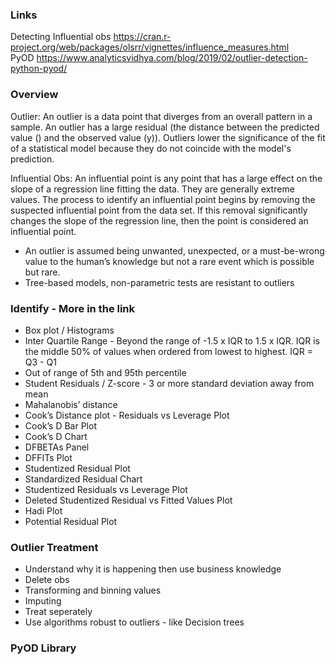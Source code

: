 ### Links
Detecting Influential obs https://cran.r-project.org/web/packages/olsrr/vignettes/influence_measures.html <br/>
PyOD https://www.analyticsvidhya.com/blog/2019/02/outlier-detection-python-pyod/

### Overview
Outlier: An outlier is a data point that diverges from an overall pattern in a sample. An outlier has a large residual (the distance between the predicted value () and the observed value (y)). Outliers lower the significance of the fit of a statistical model because they do not coincide with the model's prediction.  <br/>

Influential Obs: An influential point is any point that has a large effect on the slope of a regression line fitting the data. They are generally extreme values. The process to identify an influential point begins by removing the suspected influential point from the data set. If this removal significantly changes the slope of the regression line, then the point is considered an influential point. <br/>

* An outlier is assumed being unwanted, unexpected, or a must-be-wrong value to the human’s knowledge but not a rare event which is possible but rare.
* Tree-based models, non-parametric tests are resistant to outliers


### Identify - More in the link
* Box plot / Histograms
* Inter Quartile Range - Beyond the range of -1.5 x IQR to 1.5 x IQR. IQR is the middle 50% of values when ordered from lowest to highest. IQR = Q3 - Q1
* Out of range of 5th and 95th percentile
* Student Residuals / Z-score - 3 or more standard deviation away from mean
* Mahalanobis’ distance
* Cook’s Distance plot - Residuals vs Leverage Plot
* Cook’s D Bar Plot
* Cook’s D Chart
* DFBETAs Panel
* DFFITs Plot
* Studentized Residual Plot
* Standardized Residual Chart
* Studentized Residuals vs Leverage Plot
* Deleted Studentized Residual vs Fitted Values Plot
* Hadi Plot
* Potential Residual Plot

### Outlier Treatment
* Understand why it is happening then use business knowledge
* Delete obs
* Transforming and binning values
* Imputing
* Treat seperately
* Use algorithms robust to outliers - like Decision trees

### PyOD Library


